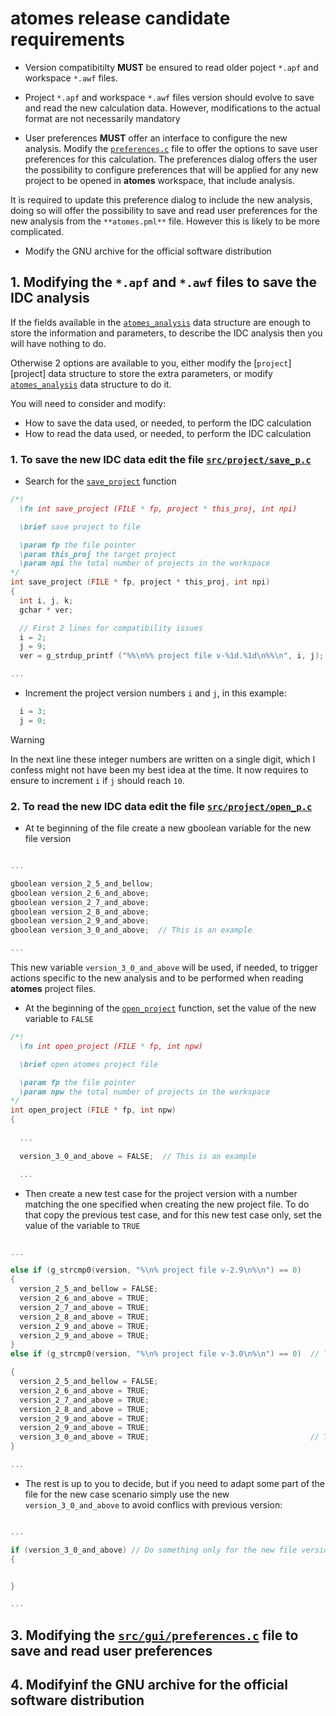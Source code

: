 # **atomes** release candidate requirements

  - Version compatibitilty **MUST** be ensured to read older poject `*.apf` and workspace `*.awf` files.

  - Project `*.apf` and workspace `*.awf` files version should evolve to save and read the new calculation data. 
However, modifications to the actual format are not necessarily mandatory

  - User preferences **MUST** offer an interface to configure the new analysis. 
Modify the [`preferences.c`][preferences.c] file to offer the options to save user preferences for this calculation.
The preferences dialog offers the user the possibility to configure preferences that will be applied for any new project
to be opened in **atomes** workspace, that include analysis. 

It is required to update this preference dialog to include the new analysis, 
doing so will offer the possibility to save and read user preferences for the new analysis from the `**atomes.pml**` file. 
However this is likely to be more complicated. 

  - Modify the GNU archive for the official software distribution

## 1. Modifying the `*.apf` and `*.awf` files to save the IDC analysis

If the fields available in the [`atomes_analysis`][atomes_analysis] data structure are enough to store the information and parameters, 
to describe the IDC analysis then you will have nothing to do. 

Otherwise 2 options are available to you, either modify the [`project`][project] data structure to store the extra parameters, or modify
 [`atomes_analysis`][atomes_analysis] data structure to do it. 

You will need to consider and modify:

  - How to save the data used, or needed, to perform the IDC calculation
  - How to read the data used, or needed, to perform the IDC calculation

### 1. To save the new IDC data edit the file [`src/project/save_p.c`][save_p.c]

  - Search for the [`save_project`][save_project] function
  ```C
  /*!
    \fn int save_project (FILE * fp, project * this_proj, int npi)

    \brief save project to file

    \param fp the file pointer
    \param this_proj the target project
    \param npi the total number of projects in the workspace
  */
  int save_project (FILE * fp, project * this_proj, int npi)
  {
    int i, j, k;
    gchar * ver;

    // First 2 lines for compatibility issues
    i = 2;
    j = 9;
    ver = g_strdup_printf ("%%\n%% project file v-%1d.%1d\n%%\n", i, j);

  ...
  ```
  - Increment the project version numbers `i` and `j`, in this example: 
  ```C
    i = 3;
    j = 0;
  ```
> [!WARNING]
>    In the next line these integer numbers are written on a single digit, which I confess might not have been my best idea at the time. 
>    It now requires to ensure to increment `i` if `j` should reach `10`. 

### 2. To read the new IDC data edit the file [`src/project/open_p.c`][open_p.c]

  - At te beginning of the file create a new gboolean variable for the new file version 
  ```C

  ...

  gboolean version_2_5_and_bellow;
  gboolean version_2_6_and_above;
  gboolean version_2_7_and_above;
  gboolean version_2_8_and_above;
  gboolean version_2_9_and_above;
  gboolean version_3_0_and_above;  // This is an example

  ...

  ```
  This new variable `version_3_0_and_above` will be used, if needed, to trigger actions specific to the new analysis and to be performed when reading **atomes** project files.

  - At the beginning of the [`open_project`][open_project] function, set the value of the new variable to `FALSE`
  ```C
  /*!
    \fn int open_project (FILE * fp, int npw)

    \brief open atomes project file

    \param fp the file pointer
    \param npw the total number of projects in the workspace
  */
  int open_project (FILE * fp, int npw)
  {
    
    ...

    version_3_0_and_above = FALSE;  // This is an example

    ...

  ```
  - Then create a new test case for the project version with a number matching the one specified when creating the new project file. 
To do that copy the previous test case, and for this new test case only, set the value of the variable to `TRUE`
  ```C

  ...

  else if (g_strcmp0(version, "%\n% project file v-2.9\n%\n") == 0)
  {
    version_2_5_and_bellow = FALSE;
    version_2_6_and_above = TRUE;
    version_2_7_and_above = TRUE;
    version_2_8_and_above = TRUE;
    version_2_9_and_above = TRUE;
    version_2_9_and_above = TRUE;
  }
  else if (g_strcmp0(version, "%\n% project file v-3.0\n%\n") == 0)  // This is an example

  {
    version_2_5_and_bellow = FALSE;
    version_2_6_and_above = TRUE;
    version_2_7_and_above = TRUE;
    version_2_8_and_above = TRUE;
    version_2_9_and_above = TRUE;
    version_2_9_and_above = TRUE;
    version_3_0_and_above = TRUE;                                    // This is an example
  }

  ...

  ```
  - The rest is up to you to decide, but if you need to adapt some part of the file for the new case scenario simply use the new `version_3_0_and_above` to avoid conflics with previous version:
  ```C

  ...

  if (version_3_0_and_above) // Do something only for the new file version to read IDC information
  {


  }

  ...

  ```

## 3. Modifying the [`src/gui/preferences.c`][preferences.c] file to save and read user preferences


## 4. Modifyinf the GNU archive for the official software distribution


[atomes_doxygen]:https://slookeur.github.io/atomes-doxygen/index.html
[atomes_analysis]:
[project]:https://slookeur.github.io/atomes-doxygen/dd/dbe/structproject.html
[preferences.c]:https://slookeur.github.io/atomes-doxygen/de/dee/preferences_8c.html
[open_p.c]:https://slookeur.github.io/atomes-doxygen/da/d5e/open__p_8c.html
[open_project]:https://slookeur.github.io/atomes-doxygen/da/d5e/open__p_8c.html#a0b222c223270264f9754d008a37317aa
[calcs_to_read]:to_be_done
[save_p.c]:https://slookeur.github.io/atomes-doxygen/d7/d70/save__p_8c.html
[save_project]:https://slookeur.github.io/atomes-doxygen/d7/d70/save__p_8c.html#ada55fbf67b7240b5158cdaa9f8a62810
